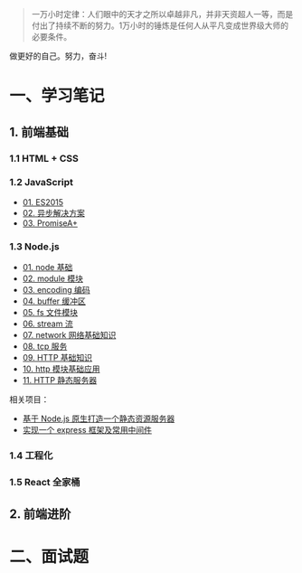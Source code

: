 > 一万小时定律：人们眼中的天才之所以卓越非凡，并非天资超人一等，而是付出了持续不断的努力。1万小时的锤炼是任何人从平凡变成世界级大师的必要条件。

做更好的自己。努力，奋斗!

# 一、学习笔记

## 1. 前端基础

### 1.1 HTML + CSS

### 1.2 JavaScript

- [01. ES2015](http://suo.im/4MvO2W)
- [02. 异步解决方案](http://suo.im/5hkOj1)
- [03. PromiseA+](http://suo.im/4MvOaG)

### 1.3 Node.js

- [01. node 基础](http://suo.im/4y9lNi)
- [02. module 模块](http://suo.im/4y9lQw)
- [03. encoding 编码](http://suo.im/4UMDSq)
- [04. buffer 缓冲区](http://suo.im/4MvOjS)
- [05. fs 文件模块](http://suo.im/4U21sh)
- [06. stream 流](http://suo.im/4MvOoy)
- [07. network 网络基础知识](http://suo.im/52iott)
- [08. tcp 服务](http://suo.im/5oR1Ju)
- [09. HTTP 基础知识](http://suo.im/5oR1Lg)
- [10. http 模块基础应用](http://suo.im/5oR1MS)
- [11. HTTP 静态服务器](http://suo.im/5hkOKr)

相关项目：
- [基于 Node.js 原生打造一个静态资源服务器](https://github.com/MoonWang/node-http-static-server)
- [实现一个 express 框架及常用中间件](https://github.com/MoonWang/express-like)

### 1.4 工程化

### 1.5 React 全家桶

## 2. 前端进阶

# 二、面试题